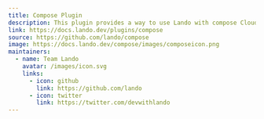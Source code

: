 ```yaml
---
title: Compose Plugin
description: This plugin provides a way to use Lando with compose Cloud.
link: https://docs.lando.dev/plugins/compose
source: https://github.com/lando/compose
image: https://docs.lando.dev/compose/images/composeicon.png
maintainers:
  - name: Team Lando
    avatar: /images/icon.svg
    links:
      - icon: github
        link: https://github.com/lando
      - icon: twitter
        link: https://twitter.com/devwithlando
---
```



